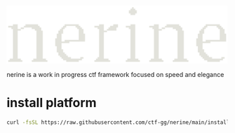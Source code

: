 ![nerine logo](assets/nerine.png)

nerine is a work in progress ctf framework focused on speed and elegance

# install platform
```sh
curl -fsSL https://raw.githubusercontent.com/ctf-gg/nerine/main/install-platform.sh | sh
```